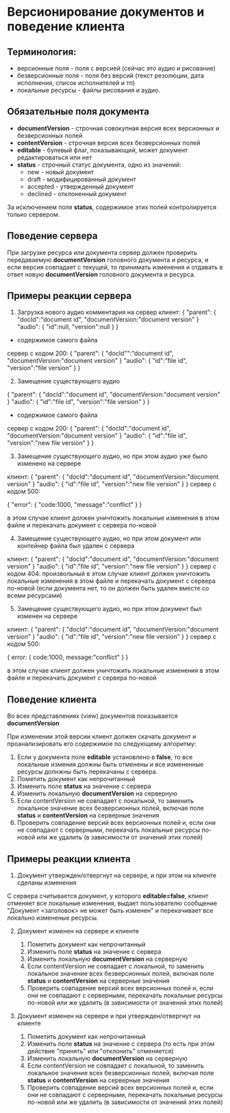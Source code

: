 Версионирование документов и поведение клиента
================================

Терминология:
-------------------------------

* версионные поля - поля с версией (сейчас это аудио и рисование)
* безверсионные поля - поля без версий (текст резолюции, дата исполнения, список исполнителей и тп)
* локальные ресурсы - файлы рисования и аудио.

Обязательные поля документа
-------------------------------

* **documentVersion** - строчная совокупная версия всех версионных и безверсионных полей
* **contentVersion** - строчная версия всех безверсионных полей
* **editable** - булевый флаг, показывающий, может документ редактироваться или нет
* **status** - строчный статус документа, одно из значений:
	* new - новый документ
	* draft - модифицированный документ
	* accepted - утвержденный документ
	* declined - отклоненный документ

За исключением поля **status**, содержимое этих полей контролируется только сервером.

Поведение сервера
-------------------------------
При загрузке ресурса или документа сервер должен проверить передаваемую **documentVersion** головного документа и ресурса, и если версия совпадает с текущей, то принимать изменения и  отдавать в ответ новую **documentVersion** головного документа и ресурса.

Примеры реакции сервера
-------------------------------
1. Загрузка нового аудио комментария на сервер
клиент:
{
	"parent":
	{
		"docId":"document id",
		"documentVersion:"document version"
	}
	"audio":
	{
		"id":null,
		"version":null
	}
}
+ содержимое самого файла

сервер с кодом 200:
{
	"parent":
	{
		"docId"":"document id",
		"documentVersion:"document version"
	}
	"audio":
	{
		"id":"file id",
		"version":"file version"
	}
}

2. Замещение существующего аудио

{
	"parent":
	{
		"docId":"document id",
		"documentVersion:"document version"
	}
	"audio":
	{
		"id":"file id",
		"version":"file version"
	}
}
+ содержимое самого файла

сервер с кодом 200:
{
	"parent":
	{
		"docId":"document id",
		"documentVersion:"document version"
	}
	"audio":
	{
		"id":"file id",
		"version":"new file version"
	}
}

3. Замещение существующего аудио, но при этом аудио уже было изменено на сервере

клиент:
{
	"parent":
	{
		"docId":"document id",
		"documentVersion:"document version"
	}
	"audio":
	{
		"id":"file id",
		"version":"new file version"
	}
}
сервер с кодом 500:

{
	"error":
	{
		"code:1000,
		"message":"conflict"
	}
}

в этом случае клиент должен уничтожить локальные изменения в этом файле и перекачать документ с сервера по-новой

4. Замещение существующего аудио, но при этом документ или контейнер файла был удален с сервера

клиент:
{
	"parent":
	{
		"docId":"document id",
		"documentVersion:"document version"
	}
	"audio":
	{
		"id":"file id",
		"version":"new file version"
	}
}
сервер с кодом 404:
произвольный
в этом случае клиент должен уничтожить локальные изменения в этом файле и перекачать документ с сервера по-новой (если документа нет, то он должен быть удален вместе со всеми ресурсами)

5. Замещение существующего аудио, но при этом документ был изменен на сервере

клиент:
{
	"parent":
	{
		"docId":"document id",
		"documentVersion:"document version"
	}
	"audio":
	{
		"id":"file id",
		"version":"new file version"
	}
}
сервер с кодом 500:

{
	error:
	{
		code:1000,
		message:"conflict"
	}
}

в этом случае клиент должен уничтожить локальные изменения в этом файле и перекачать документ с сервера по-новой

Поведение клиента
-------------------------------

Во всех представлениях (view) документов показывается **documentVersion**

При изменении этой версии клиент должен скачать документ и проанализировать его содержимое по следующему алгоритму:

1. Если у документа поле **editable** установлено в **false**, то все локальные измения должны быть отменены и все измененные ресурсы долнжны быть перекачаны с сервера.
2. Пометить документ как непрочитанный
3. Изменить поле **status** на значение с сервера
4. Изменить локальную **documentVersion** на серверную
5. Если contentVersion не совпадает с локальной, то заменить локальное значение всех безверсионных полей, включая поле **status** и **contentVersion** на серверные значения
6. Проверить совпадение версий всех версионных полей и, если они не совпадают с серверными, перекачать локальные ресурсы по-новой или же удалить (в зависимости от значений этих полей)

Примеры реакции клиента
-------------------------------

1. Документ утвержден/отвергнут на сервере, и при этом на клиенте сделаны изменения

С сервера считывается документ, у которого **editable=false**, клиент отменяет все локальные изменения, выдает пользователю сообщение "Документ <заголовок> не может быть изменен" и перекачивает все локально измененые ресурсы.

2. Документ изменен на сервере и клиенте

	1. Пометить документ как непрочитанный
	2. Изменить поле **status** на значение с сервера
	3. Изменить локальную **documentVersion** на серверную
	4. Если contentVersion не совпадает с локальной, то заменить локальное значение всех безверсионных полей, включая поле **status** и **contentVersion** на серверные значения
	5. Проверить совпадение версий всех версионных полей и, если они не совпадают с серверными, перекачать локальные ресурсы по-новой или же удалить (в зависимости от значений этих полей)

3. Документ изменен на сервере и при утвержден/отвергнут на клиенте

	1. Пометить документ как непрочитанный
	2. Изменить поле **status** на значение с сервера (то есть при этом действие "принять" или "отклонить" отменяется)
	3. Изменить локальную **documentVersion** на серверную
	4. Если contentVersion не совпадает с локальной, то заменить локальное значение всех безверсионных полей, включая поле **status** и **contentVersion** на серверные значения
	5. Проверить совпадение версий всех версионных полей и, если они не совпадают с серверными, перекачать локальные ресурсы по-новой или же удалить (в зависимости от значений этих полей)